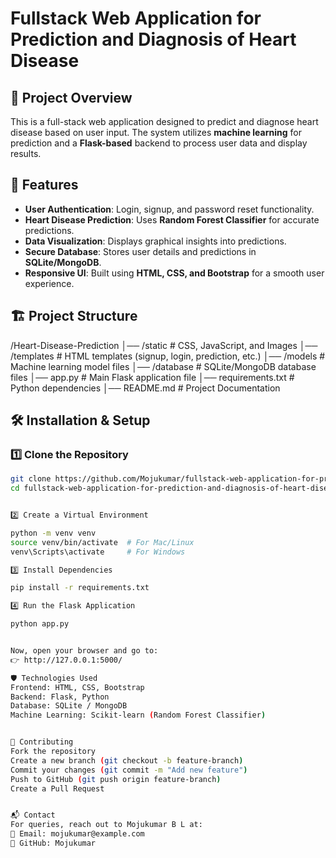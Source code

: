 # Fullstack Web Application for Prediction and Diagnosis of Heart Disease  

## 🚀 Project Overview  
This is a full-stack web application designed to predict and diagnose heart disease based on user input. The system utilizes **machine learning** for prediction and a **Flask-based** backend to process user data and display results.

## 📌 Features  
- **User Authentication**: Login, signup, and password reset functionality.  
- **Heart Disease Prediction**: Uses **Random Forest Classifier** for accurate predictions.  
- **Data Visualization**: Displays graphical insights into predictions.  
- **Secure Database**: Stores user details and predictions in **SQLite/MongoDB**.  
- **Responsive UI**: Built using **HTML, CSS, and Bootstrap** for a smooth user experience.  

## 🏗️ Project Structure  
/Heart-Disease-Prediction │── /static # CSS, JavaScript, and Images │── /templates # HTML templates (signup, login, prediction, etc.) │── /models # Machine learning model files │── /database # SQLite/MongoDB database files │── app.py # Main Flask application file │── requirements.txt # Python dependencies │── README.md # Project Documentation

## 🛠️ Installation & Setup  
### **1️⃣ Clone the Repository**  
```sh
git clone https://github.com/Mojukumar/fullstack-web-application-for-prediction-and-diagnosis-of-heart-disease-.git
cd fullstack-web-application-for-prediction-and-diagnosis-of-heart-disease-


2️⃣ Create a Virtual Environment

python -m venv venv
source venv/bin/activate  # For Mac/Linux
venv\Scripts\activate     # For Windows

3️⃣ Install Dependencies

pip install -r requirements.txt

4️⃣ Run the Flask Application

python app.py


Now, open your browser and go to:
👉 http://127.0.0.1:5000/

🛡️ Technologies Used
Frontend: HTML, CSS, Bootstrap
Backend: Flask, Python
Database: SQLite / MongoDB
Machine Learning: Scikit-learn (Random Forest Classifier)


🤝 Contributing
Fork the repository
Create a new branch (git checkout -b feature-branch)
Commit your changes (git commit -m "Add new feature")
Push to GitHub (git push origin feature-branch)
Create a Pull Request


📬 Contact
For queries, reach out to Mojukumar B L at:
📧 Email: mojukumar@example.com
🔗 GitHub: Mojukumar
